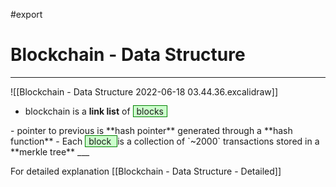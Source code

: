 #export
# Blockchain - Data Structure
___

![[Blockchain - Data Structure 2022-06-18 03.44.36.excalidraw]]

- blockchain is a **link list** of <span style="background-color: #cfc ; padding-left: 5px; padding-right: 5px; border: 1px solid green;">
blocks 
</span>
	- pointer to previous is **hash pointer** generated through a **hash function**
- Each <span style="background-color: #cfc ; padding-left: 5px; padding-right: 5px; border: 1px solid green;">
block 
</span> is a collection of `~2000` transactions stored in a **merkle tree**
 ___

For detailed explanation
[[Blockchain - Data Structure - Detailed]]

